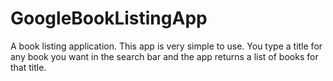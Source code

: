 # GoogleBookListingApp

A book listing application. This app is very simple to use. You type a title for any book you want in the search bar and the app returns a list of books for that title.
